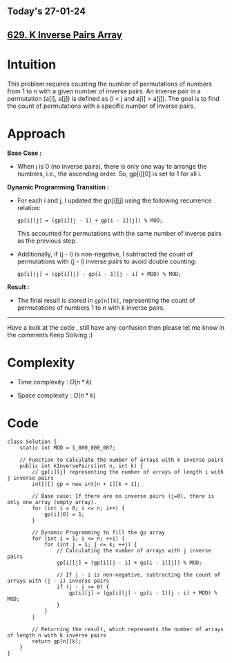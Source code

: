 
## Today's 27-01-24 
## [629. K Inverse Pairs Array](https://leetcode.com/problems/k-inverse-pairs-array/description/?envType=daily-question&envId=2024-01-27)

# Intuition
<!-- Describe your first thoughts on how to solve this problem. -->
This problem requires counting the number of permutations of numbers from 1 to n with a given number of inverse pairs. An inverse pair in a permutation (a[i], a[j]) is defined as (i < j and a[i] > a[j]). The goal is to find the count of permutations with a specific number of inverse pairs.


# Approach
<!-- Describe your approach to solving the problem. -->
**Base Case :** 
  - When j is 0 (no inverse pairs), there is only one way to arrange the numbers, i.e., the ascending order. So, gp[i][0] is set to 1 for all i.

**Dynamic Programming Transition :**
   - For each i and j, I updated the gp[i][j] using the following recurrence relation:
     ```
     gp[i][j] = (gp[i][j - 1] + gp[i - 1][j]) % MOD;
     ```
     This accounted for permutations with the same number of inverse pairs as the previous step.
   
   - Additionally, if (j - i) is non-negative, I subtracted the count of permutations with (j - i) inverse pairs to avoid double counting:
     ```
     gp[i][j] = (gp[i][j] - gp[i - 1][j - i] + MOD) % MOD;
     ```

**Result :**
   - The final result is stored in `gp[n][k]`, representing the count of permutations of numbers 1 to n with k inverse pairs.

---
Have a look at the code , still have any confusion then please let me know in the comments
Keep Solving.:)


# Complexity
- Time complexity : $O(n*k)$
<!-- Add your time complexity here, e.g. $$O(n)$$ -->

- Space complexity : $O(n*k)$
<!-- Add your space complexity here, e.g. $$O(n)$$ -->

# Code
```
class Solution {
    static int MOD = 1_000_000_007;

    // Function to calculate the number of arrays with k inverse pairs
    public int kInversePairs(int n, int k) {
        // gp[i][j] representing the number of arrays of length i with j inverse pairs
        int[][] gp = new int[n + 1][k + 1];

        // Base case: If there are no inverse pairs (j=0), there is only one array (empty array).
        for (int i = 0; i <= n; i++) {
            gp[i][0] = 1;
        }

        // Dynamic Programming to fill the gp array
        for (int i = 1; i <= n; ++i) {
            for (int j = 1; j <= k; ++j) {
                // Calculating the number of arrays with j inverse pairs
                gp[i][j] = (gp[i][j - 1] + gp[i - 1][j]) % MOD;
                
                // If j - i is non-negative, subtracting the count of arrays with (j - i) inverse pairs
                if (j - i >= 0) {
                    gp[i][j] = (gp[i][j] - gp[i - 1][j - i] + MOD) % MOD;
                }
            }
        }

        // Returning the result, which represents the number of arrays of length n with k inverse pairs
        return gp[n][k];
    }
}

```
